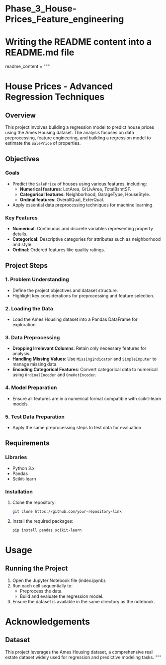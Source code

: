 # Phase_3_House-Prices_Feature_engineering
# Writing the README content into a README.md file

readme_content = """
# House Prices - Advanced Regression Techniques

## Overview

This project involves building a regression model to predict house prices using the Ames Housing dataset. The analysis focuses on data preprocessing, feature engineering, and building a regression model to estimate the `SalePrice` of properties.

## Objectives

### Goals
- Predict the `SalePrice` of houses using various features, including:
  - **Numerical features**: LotArea, GrLivArea, TotalBsmtSF.
  - **Categorical features**: Neighborhood, GarageType, HouseStyle.
  - **Ordinal features**: OverallQual, ExterQual.
- Apply essential data preprocessing techniques for machine learning.

### Key Features
- **Numerical**: Continuous and discrete variables representing property details.
- **Categorical**: Descriptive categories for attributes such as neighborhood and style.
- **Ordinal**: Ordered features like quality ratings.

## Project Steps

### 1. Problem Understanding
- Define the project objectives and dataset structure.
- Highlight key considerations for preprocessing and feature selection.

### 2. Loading the Data
- Load the Ames Housing dataset into a Pandas DataFrame for exploration.

### 3. Data Preprocessing
- **Dropping Irrelevant Columns**: Retain only necessary features for analysis.
- **Handling Missing Values**: Use `MissingIndicator` and `SimpleImputer` to manage missing data.
- **Encoding Categorical Features**: Convert categorical data to numerical using `OrdinalEncoder` and `OneHotEncoder`.

### 4. Model Preparation
- Ensure all features are in a numerical format compatible with scikit-learn models.

### 5. Test Data Preparation
- Apply the same preprocessing steps to test data for evaluation.

## Requirements

### Libraries
- Python 3.x
- Pandas
- Scikit-learn

### Installation
1. Clone the repository:
   ```bash
   git clone https://github.com/your-repository-link
2. Install the required packages:
    ```bash
    pip install pandas scikit-learn
# Usage
## Running the Project
1. Open the Jupyter Notebook file (index.ipynb).
2. Run each cell sequentially to:
    - Preprocess the data.
    - Build and evaluate the regression model.
3. Ensure the dataset is available in the same directory as the notebook.
# Acknowledgements
## Dataset
This project leverages the Ames Housing dataset, a comprehensive real estate dataset widely used for regression and predictive modeling tasks. """